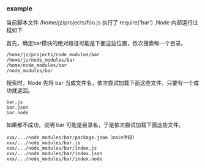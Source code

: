 ### example

当前脚本文件 /home/jz/projects/foo.js 执行了 require('bar') ,Node 内部运行过程如下

首先，确定bar模块的绝对路径可能是下面这些位置，依次搜索每一个目录。

````
/home/jz/projects/node_modules/bar
/home/jz/node_modules/bar
/home/node_modules/bar
/node_modules/bar
````

搜索时，Node 先将 bar 当成文件名，依次尝试加载下面这些文件，只要有一个成功就返回。

````
bar.js
bar.json
bar.node
````

如果都不成功，说明 bar 可能是目录名，于是依次尝试加载下面这些文件。

````
xxx/.../node_modules/bar/package.json（main字段）
xxx/.../node_modules/bar.js
xxx/.../node_modules/bar/index.js
xxx/.../node_modules/bar/index.json
xxx/.../node_modules/bar/index.node
````
